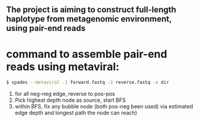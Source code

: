 ## The project is aiming to construct full-length haplotype from metagenomic environment, using pair-end reads

# command to assemble pair-end reads using metaviral:
```sh
$ spades --metaviral -1 forward.fastq -2 reverse.fastq -o dir
```

1. for all neg-neg edge, reverse to pos-pos
2. Pick highest depth node as source, start BFS
3. within BFS, fix any bubble node (both pos-neg been used) via estimated edge depth and longest path the node can reach)